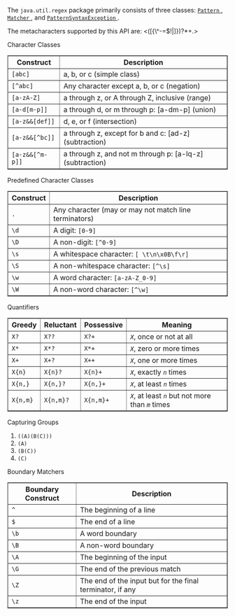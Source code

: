 <html>
  <head>
    <meta name="generator"
    content="HTML Tidy for HTML5 (experimental) for Windows https://github.com/w3c/tidy-html5/tree/c63cc39" />
    <title></title>
  </head>
  <body>
    <p>The 
    <code>java.util.regex</code> package primarily consists of three classes: 
    <a class="APILink" target="_blank" href="https://docs.oracle.com/javase/8/docs/api/java/util/regex/Pattern.html">
      <code>Pattern</code>
    </a> , 
    <a class="APILink" target="_blank" href="https://docs.oracle.com/javase/8/docs/api/java/util/regex/Matcher.html">
      <code>Matcher</code>
    </a> , and 
    <a class="APILink" target="_blank"
    href="https://docs.oracle.com/javase/8/docs/api/java/util/regex/PatternSyntaxException.html">
      <code>PatternSyntaxException</code>
    </a> .</p>
    <p>The metacharacters supported by this API are: &lt;([{\^-=$!|]})?*+.&gt;</p>
    <p>Character Classes</p>
    <table border="1" summary="regular expression constructs for the character classes">
      <tbody>
        <tr>
          <th id="h1">Construct</th>
          <th id="h2">Description</th>
        </tr>
        <tr>
          <td headers="h1">
            <code>[abc]</code>
          </td>
          <td headers="h2">a, b, or c (simple class)</td>
        </tr>
        <tr>
          <td headers="h1">
            <code>[^abc]</code>
          </td>
          <td headers="h2">Any character except a, b, or c (negation)</td>
        </tr>
        <tr>
          <td headers="h1">
            <code>[a-zA-Z]</code>
          </td>
          <td headers="h2">a through z, or A through Z, inclusive (range)</td>
        </tr>
        <tr>
          <td headers="h1">
            <code>[a-d[m-p]]</code>
          </td>
          <td headers="h2">a through d, or m through p: [a-dm-p] (union)</td>
        </tr>
        <tr>
          <td headers="h1">
            <code>[a-z&amp;&amp;[def]]</code>
          </td>
          <td headers="h2">d, e, or f (intersection)</td>
        </tr>
        <tr>
          <td headers="h1">
            <code>[a-z&amp;&amp;[^bc]]</code>
          </td>
          <td headers="h2">a through z, except for b and c: [ad-z] (subtraction)</td>
        </tr>
        <tr>
          <td headers="h1">
            <code>[a-z&amp;&amp;[^m-p]]</code>
          </td>
          <td headers="h2">a through z, and not m through p: [a-lq-z] (subtraction)</td>
        </tr>
      </tbody>
    </table>
    <p>Predefined Character Classes</p>
    <table border="1" summary="Predefined character classes">
      <tbody>
        <tr>
          <th id="h1">Construct</th>
          <th id="h2">Description</th>
        </tr>
        <tr>
          <td headers="h1">
            <code>.</code>
          </td>
          <td headers="h2">Any character (may or may not match line terminators)</td>
        </tr>
        <tr>
          <td headers="h1">
            <code>\d</code>
          </td>
          <td headers="h2">A digit: 
          <code>[0-9]</code></td>
        </tr>
        <tr>
          <td headers="h1">
            <code>\D</code>
          </td>
          <td headers="h2">A non-digit: 
          <code>[^0-9]</code></td>
        </tr>
        <tr>
          <td headers="h1">
            <code>\s</code>
          </td>
          <td headers="h2">A whitespace character: 
          <code>[ \t\n\x0B\f\r]</code></td>
        </tr>
        <tr>
          <td headers="h1">
            <code>\S</code>
          </td>
          <td headers="h2">A non-whitespace character: 
          <code>[^\s]</code></td>
        </tr>
        <tr>
          <td headers="h1">
            <code>\w</code>
          </td>
          <td headers="h2">A word character: 
          <code>[a-zA-Z_0-9]</code></td>
        </tr>
        <tr>
          <td headers="h1">
            <code>\W</code>
          </td>
          <td headers="h2">A non-word character: 
          <code>[^\w]</code></td>
        </tr>
      </tbody>
    </table>
    <p>Quantifiers</p>
    <table border="1" cellspacing="2" cellpadding="0" summary="table of greedy, reluctant, and possessive quantifiers">
      <tbody>
        <tr>
          <th id="h1">Greedy</th>
          <th id="h2">Reluctant</th>
          <th id="h3">Possessive</th>
          <th id="h4">Meaning</th>
        </tr>
        <tr>
          <td headers="h1">
            <code>X?</code>
          </td>
          <td headers="h2">
            <code>X??</code>
          </td>
          <td headers="h3">
            <code>X?+</code>
          </td>
          <td headers="h4">
          <code style="font-style: italic">X</code>, once or not at all</td>
        </tr>
        <tr>
          <td headers="h1">
            <code>X*</code>
          </td>
          <td headers="h2">
            <code>X*?</code>
          </td>
          <td headers="h3">
            <code>X*+</code>
          </td>
          <td headers="h4">
          <code style="font-style: italic">X</code>, zero or more times</td>
        </tr>
        <tr>
          <td headers="h1">
            <code>X+</code>
          </td>
          <td headers="h2">
            <code>X+?</code>
          </td>
          <td headers="h3">
            <code>X++</code>
          </td>
          <td headers="h4">
          <code style="font-style: italic">X</code>, one or more times</td>
        </tr>
        <tr>
          <td headers="h1">
            <code>X{n}</code>
          </td>
          <td headers="h2">
            <code>X{n}?</code>
          </td>
          <td headers="h3">
            <code>X{n}+</code>
          </td>
          <td headers="h4">
          <code style="font-style: italic">X</code>, exactly 
          <i>
            <code>n</code>
          </i> times</td>
        </tr>
        <tr>
          <td headers="h1">
            <code>X{n,}</code>
          </td>
          <td headers="h2">
            <code>X{n,}?</code>
          </td>
          <td headers="h3">
            <code>X{n,}+</code>
          </td>
          <td headers="h4">
          <code style="font-style: italic">X</code>, at least 
          <i>
            <code>n</code>
          </i> times</td>
        </tr>
        <tr>
          <td headers="h1">
            <code>X{n,m}</code>
          </td>
          <td headers="h2">
            <code>X{n,m}?</code>
          </td>
          <td headers="h3">
            <code>X{n,m}+</code>
          </td>
          <td headers="h4">
          <code style="font-style: italic">X</code>, at least 
          <i>
            <code>n</code>
          </i> but not more than 
          <i>
            <code>m</code>
          </i> times</td>
        </tr>
      </tbody>
    </table>
    <p>Capturing Groups</p>
    <ol>
      <li>
        <code>((A)(B(C)))</code>
      </li>
      <li>
        <code>(A)</code>
      </li>
      <li>
        <code>(B(C))</code>
      </li>
      <li>
        <code>(C)</code>
      </li>
    </ol>
    <p>Boundary Matchers</p>
    <table border="1" cellspacing="2" cellpadding="0" summary="a description of all boundary matchers">
      <tbody>
        <tr>
          <th id="h1">Boundary Construct</th>
          <th id="h2">Description</th>
        </tr>
        <tr>
          <td headers="h1">
            <code>^</code>
          </td>
          <td headers="h2">The beginning of a line</td>
        </tr>
        <tr>
          <td headers="h1">
            <code>$</code>
          </td>
          <td headers="h2">The end of a line</td>
        </tr>
        <tr>
          <td headers="h1">
            <code>\b</code>
          </td>
          <td headers="h2">A word boundary</td>
        </tr>
        <tr>
          <td headers="h1">
            <code>\B</code>
          </td>
          <td headers="h2">A non-word boundary</td>
        </tr>
        <tr>
          <td headers="h1">
            <code>\A</code>
          </td>
          <td headers="h2">The beginning of the input</td>
        </tr>
        <tr>
          <td headers="h1">
            <code>\G</code>
          </td>
          <td headers="h2">The end of the previous match</td>
        </tr>
        <tr>
          <td headers="h1">
            <code>\Z</code>
          </td>
          <td headers="h2">The end of the input but for the final terminator, if any</td>
        </tr>
        <tr>
          <td headers="h1">
            <code>\z</code>
          </td>
          <td headers="h2">The end of the input</td>
        </tr>
      </tbody>
    </table>
  </body>
</html>
